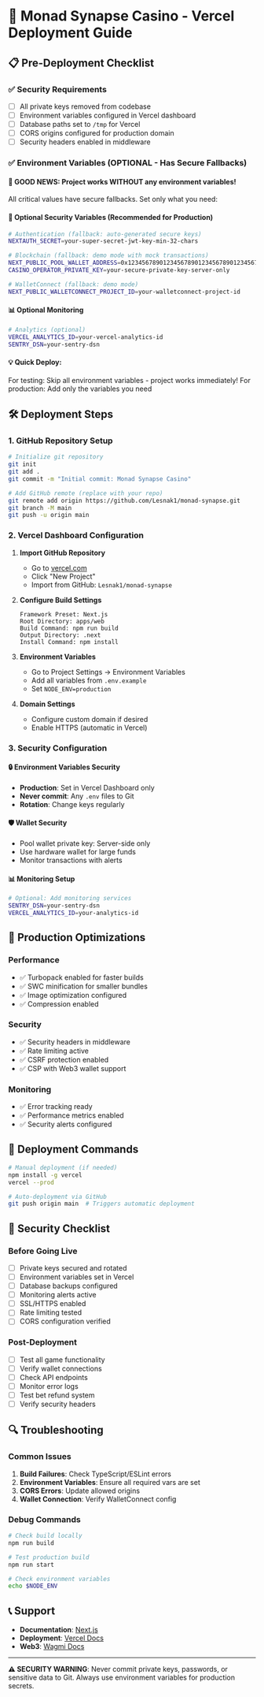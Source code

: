 # 🚀 Monad Synapse Casino - Vercel Deployment Guide

## 📋 Pre-Deployment Checklist

### ✅ Security Requirements
- [ ] All private keys removed from codebase
- [ ] Environment variables configured in Vercel dashboard
- [ ] Database paths set to `/tmp` for Vercel
- [ ] CORS origins configured for production domain
- [ ] Security headers enabled in middleware

### ✅ Environment Variables (OPTIONAL - Has Secure Fallbacks)

#### 🚀 **GOOD NEWS: Project works WITHOUT any environment variables!**
All critical values have secure fallbacks. Set only what you need:

#### 🔐 Optional Security Variables (Recommended for Production)
```bash
# Authentication (fallback: auto-generated secure keys)
NEXTAUTH_SECRET=your-super-secret-jwt-key-min-32-chars

# Blockchain (fallback: demo mode with mock transactions)
NEXT_PUBLIC_POOL_WALLET_ADDRESS=0x1234567890123456789012345678901234567890
CASINO_OPERATOR_PRIVATE_KEY=your-secure-private-key-server-only

# WalletConnect (fallback: demo mode)
NEXT_PUBLIC_WALLETCONNECT_PROJECT_ID=your-walletconnect-project-id
```

#### 📊 Optional Monitoring
```bash
# Analytics (optional)
VERCEL_ANALYTICS_ID=your-vercel-analytics-id
SENTRY_DSN=your-sentry-dsn
```

#### 💡 **Quick Deploy:** 
For testing: Skip all environment variables - project works immediately!
For production: Add only the variables you need

## 🛠️ Deployment Steps

### 1. GitHub Repository Setup
```bash
# Initialize git repository
git init
git add .
git commit -m "Initial commit: Monad Synapse Casino"

# Add GitHub remote (replace with your repo)
git remote add origin https://github.com/Lesnak1/monad-synapse.git
git branch -M main
git push -u origin main
```

### 2. Vercel Dashboard Configuration

1. **Import GitHub Repository**
   - Go to [vercel.com](https://vercel.com)
   - Click "New Project"
   - Import from GitHub: `Lesnak1/monad-synapse`

2. **Configure Build Settings**
   ```
   Framework Preset: Next.js
   Root Directory: apps/web
   Build Command: npm run build
   Output Directory: .next
   Install Command: npm install
   ```

3. **Environment Variables**
   - Go to Project Settings → Environment Variables
   - Add all variables from `.env.example`
   - Set `NODE_ENV=production`

4. **Domain Settings**
   - Configure custom domain if desired
   - Enable HTTPS (automatic in Vercel)

### 3. Security Configuration

#### 🔒 Environment Variables Security
- **Production**: Set in Vercel Dashboard only
- **Never commit**: Any `.env` files to Git
- **Rotation**: Change keys regularly

#### 🛡️ Wallet Security
- Pool wallet private key: Server-side only
- Use hardware wallet for large funds
- Monitor transactions with alerts

#### 📊 Monitoring Setup
```bash
# Optional: Add monitoring services
SENTRY_DSN=your-sentry-dsn
VERCEL_ANALYTICS_ID=your-analytics-id
```

## 🔧 Production Optimizations

### Performance
- ✅ Turbopack enabled for faster builds
- ✅ SWC minification for smaller bundles
- ✅ Image optimization configured
- ✅ Compression enabled

### Security
- ✅ Security headers in middleware
- ✅ Rate limiting active
- ✅ CSRF protection enabled
- ✅ CSP with Web3 wallet support

### Monitoring
- ✅ Error tracking ready
- ✅ Performance metrics enabled
- ✅ Security alerts configured

## 📝 Deployment Commands

```bash
# Manual deployment (if needed)
npm install -g vercel
vercel --prod

# Auto-deployment via GitHub
git push origin main  # Triggers automatic deployment
```

## 🚨 Security Checklist

### Before Going Live
- [ ] Private keys secured and rotated
- [ ] Environment variables set in Vercel
- [ ] Database backups configured
- [ ] Monitoring alerts active
- [ ] SSL/HTTPS enabled
- [ ] Rate limiting tested
- [ ] CORS configuration verified

### Post-Deployment
- [ ] Test all game functionality
- [ ] Verify wallet connections
- [ ] Check API endpoints
- [ ] Monitor error logs
- [ ] Test bet refund system
- [ ] Verify security headers

## 🔍 Troubleshooting

### Common Issues
1. **Build Failures**: Check TypeScript/ESLint errors
2. **Environment Variables**: Ensure all required vars are set
3. **CORS Errors**: Update allowed origins
4. **Wallet Connection**: Verify WalletConnect config

### Debug Commands
```bash
# Check build locally
npm run build

# Test production build
npm run start

# Check environment variables
echo $NODE_ENV
```

## 📞 Support

- **Documentation**: [Next.js](https://nextjs.org/docs)
- **Deployment**: [Vercel Docs](https://vercel.com/docs)
- **Web3**: [Wagmi Docs](https://wagmi.sh)

---

**⚠️ SECURITY WARNING**: Never commit private keys, passwords, or sensitive data to Git. Always use environment variables for production secrets.